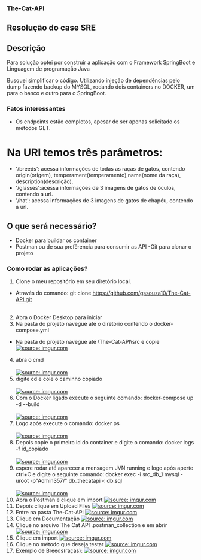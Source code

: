 ### The-Cat-API
## Resolução do case SRE 

## Descrição

Para solução optei por construir a aplicação com o Framework SpringBoot e Linguagem de programação Java

Busquei simplificar o código.
Utilizando injeção de dependências pelo dump fazendo backup do MYSQL, rodando dois containers no DOCKER, um para o banco e outro para o SpringBoot.

### Fatos interessantes

* Os endpoints estão completos, apesar de ser apenas solicitado os métodos GET.
# Na URI temos três parâmetros:
- '/breeds': acessa informações de todas as raças de gatos, contendo origin(origem), temperament(temperamento),name(nome da raça), description(descrição).  
- '/glasses':acessa informações de 3 imagens de gatos de óculos, contendo a url. 
- '/hat': acessa informações de 3 imagens de gatos de chapéu, contendo a url.

## O que será necessário?

- Docker para buildar os container
- Postman ou de sua prefêrencia para consumir as API
 -Git para clonar o projeto

### Como rodar as aplicações?
1.  Clone o meu repositório em seu diretório local.
- Através do comando: git clone https://github.com/gssouza10/The-Cat-API.git
<br><br>
2. Abra o Docker Desktop para iniciar
3. Na pasta do projeto navegue até o diretório contendo o docker-compose.yml
- Na pasta do projeto navegue até \The-Cat-API\src e copie
<a href="https://imgur.com/zwGths1"><img src="https://i.imgur.com/zwGths1.png" title="source: imgur.com" /></a>
4. abra o cmd  <br><br>
<a href="https://imgur.com/mx2VW22"><img src="https://i.imgur.com/mx2VW22.png" title="source: imgur.com" /></a>
5.  digite cd e cole o caminho copiado <br><br>
<a href="https://imgur.com/8I4JPkf"><img src="https://i.imgur.com/8I4JPkf.png" title="source: imgur.com" /></a>
6.  Com o Docker ligado execute o seguinte comando: docker-compose up -d --build <br><br>
<a href="https://imgur.com/tHMmCNc"><img src="https://i.imgur.com/tHMmCNc.png" title="source: imgur.com" /></a>
7. Logo após execute o comando: docker ps <br><br>
<a href="https://imgur.com/t7i7rVh"><img src="https://i.imgur.com/t7i7rVh.png" title="source: imgur.com" /></a>
8. Depois copie o primeiro id do container e digite o comando: docker logs -f id_copiado <br><br>
<a href="https://imgur.com/rN8i1ba"><img src="https://i.imgur.com/rN8i1ba.png" title="source: imgur.com" /></a>
9. espere rodar até aparecer a mensagem JVN running e logo após aperte ctrl+C e digite o seguinte comando: docker exec -i src_db_1 mysql -uroot -p"Admin357/" db_thecatapi < db.sql <br><br>
<a href="https://imgur.com/JNXfTyX"><img src="https://i.imgur.com/JNXfTyX.png" title="source: imgur.com" /></a>
10. Abra o Postman e clique em import 
<a href="https://imgur.com/q04huKj"><img src="https://i.imgur.com/q04huKj.png" title="source: imgur.com" /></a>
11. Depois clique em Upload Files
<a href="https://imgur.com/usnKHRU"><img src="https://i.imgur.com/usnKHRU.png" title="source: imgur.com" /></a>
12. Entre na pasta The-Cat-API
<a href="https://imgur.com/yU4l81l"><img src="https://i.imgur.com/yU4l81l.png" title="source: imgur.com" /></a>
13. Clique em Documentação 
<a href="https://imgur.com/ZNF8f7o"><img src="https://i.imgur.com/ZNF8f7o.png" title="source: imgur.com" /></a>
14. Clique no arquivo The Cat API .postman_collection e em abrir
<a href="https://imgur.com/Ldwwnpj"><img src="https://i.imgur.com/Ldwwnpj.png" title="source: imgur.com" /></a>
15. Clique em import
<a href="https://imgur.com/jxBhPSu"><img src="https://i.imgur.com/jxBhPSu.png" title="source: imgur.com" /></a>
16. Clique no método que deseja testar
<a href="https://imgur.com/TvXQssc"><img src="https://i.imgur.com/TvXQssc.png" title="source: imgur.com" /></a>
17. Exemplo de Breeds(raças):
<a href="https://imgur.com/Yx2pVzZ"><img src="https://i.imgur.com/Yx2pVzZ.png" title="source: imgur.com" /></a>



